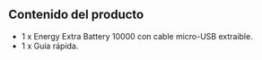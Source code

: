 ## Contenido del producto

* 1 x Energy Extra Battery 10000 con cable micro-USB extraible.
* 1 x Guía rápida.

